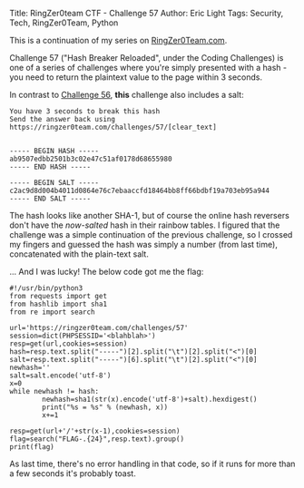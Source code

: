 Title: RingZer0team CTF - Challenge 57
Author: Eric Light
Tags: Security, Tech, RingZer0Team, Python

This is a continuation of my series on [RingZer0Team.com](https://www.ringzer0team.com).  

Challenge 57 ("Hash Breaker Reloaded", under the Coding Challenges) is one of a series of challenges where you're simply presented with a hash - you need to return the plaintext value to the page within 3 seconds.

In contrast to [Challenge 56]({filename}/Security/r0-56.md), **this** challenge also includes a salt:

	You have 3 seconds to break this hash
	Send the answer back using https://ringzer0team.com/challenges/57/[clear_text]
	
	
	----- BEGIN HASH -----
	ab9507edbb2501b3c02e47c51af0178d68655980
	----- END HASH -----
	
	----- BEGIN SALT -----
	c2ac9d8d004b4011d0864e76c7ebaaccfd18464bb8ff66bdbf19a703eb95a944
	----- END SALT -----


The hash looks like another SHA-1, but of course the online hash reversers don't have the *now-salted* hash in their rainbow tables.  I figured that the challenge was a simple continuation of the previous challenge, so I crossed my fingers and guessed the hash was simply a number (from last time), concatenated with the plain-text salt.

... And I was lucky!  The below code got me the flag: 
	
	#!/usr/bin/python3
	from requests import get
	from hashlib import sha1
	from re import search
	
	url='https://ringzer0team.com/challenges/57'
	session=dict(PHPSESSID='<blahblah>')
	resp=get(url,cookies=session)
	hash=resp.text.split("-----")[2].split("\t")[2].split("<")[0]
	salt=resp.text.split("-----")[6].split("\t")[2].split("<")[0]
	newhash=''
	salt=salt.encode('utf-8')
	x=0
	while newhash != hash:
    		newhash=sha1(str(x).encode('utf-8')+salt).hexdigest()
    		print("%s = %s" % (newhash, x))
    		x+=1
		
	resp=get(url+'/'+str(x-1),cookies=session)
	flag=search("FLAG-.{24}",resp.text).group()
	print(flag)
	
	
As last time, there's no error handling in that code, so if it runs for more than a few seconds it's probably toast.

